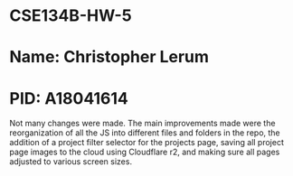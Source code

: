 # CSE134B-HW-5
# Name: Christopher Lerum
# PID: A18041614

Not many changes were made. The main improvements made were the reorganization of all the JS into different files and folders in the repo, the addition of a project filter selector for the projects page, saving all project page images to the cloud using Cloudflare r2, and making sure all pages adjusted to various screen sizes.
